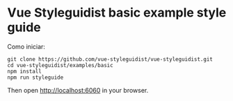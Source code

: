 # Vue Styleguidist basic example style guide

Como iniciar:

```
git clone https://github.com/vue-styleguidist/vue-styleguidist.git
cd vue-styleguidist/examples/basic
npm install
npm run styleguide
```

Then open [http://localhost:6060](http://localhost:6060) in your browser.
